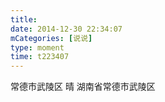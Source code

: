 ```yaml
---
title: 
date: 2014-12-30 22:34:07
mCategories: [说说]
type: moment
time: t223407
---
```


<div id="pics-20141230223407"></div>

<script src="/lib/moment/pics.js"></script>
<script>
var data = [
    {"link": "2014-12-30_000000.webp", "type": "shuoshuo"},
    {"link": "2014-12-30_000001.webp", "type": "shuoshuo"},
    {"link": "2014-12-30_000002.webp", "type": "shuoshuo"},
    {"link": "2014-12-30_000003.webp", "type": "shuoshuo"},
    {"link": "2014-12-30_000004.webp", "type": "shuoshuo"},
    {"link": "2014-12-30_000005.webp", "type": "shuoshuo"},
    {"link": "2014-12-30_000006.webp", "type": "shuoshuo"},
    {"link": "2014-12-30_000007.webp", "type": "shuoshuo"},
    {"link": "2014-12-30_000008.webp", "type": "shuoshuo"},
    {"link": "2014-12-30_000009.jpeg", "type": "shuoshuo"},
    {"link": "2014-12-30_000010.jpeg", "type": "shuoshuo"},
    {"link": "2014-12-30_000011.jpeg", "type": "shuoshuo"},
    {"link": "2014-12-30_000012.jpeg", "type": "shuoshuo"},
    {"link": "2014-12-30_000013.jpeg", "type": "shuoshuo"},
    {"link": "2014-12-30_000014.jpeg", "type": "shuoshuo"},
    {"link": "2014-12-30_000015.jpeg", "type": "shuoshuo"},
    {"link": "2014-12-30_000016.jpeg", "type": "shuoshuo"}
];
picsRender(data, "pics-20141230223407");
</script>

常德市武陵区 晴
湖南省常德市武陵区
